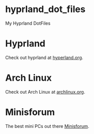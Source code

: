 # hyprland_dot_files
My Hyprland DotFiles

# Hyprland 
Check out hyprland at [hyperland.org](https://hyprland.org/).

# Arch Linux
Check out Arch Linux at [archlinux.org](https://archlinux.org/).

# Minisforum 
The best mini PCs out there [Minisforum](https://www.minisforum.com/). 
